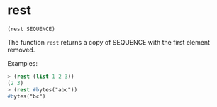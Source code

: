 # rest

`(rest SEQUENCE)`

The function `rest` returns a copy of SEQUENCE with the first element
removed.

Examples:

```lisp
> (rest (list 1 2 3))
(2 3)
> (rest #bytes("abc"))
#bytes("bc")
```
